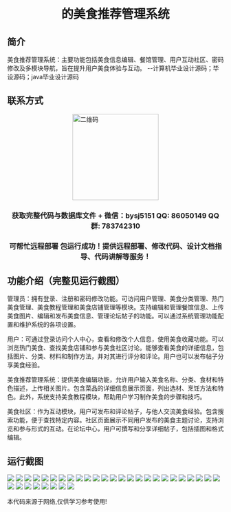 <p><h1 align="center">的美食推荐管理系统</h1></p>

## 简介
美食推荐管理系统：主要功能包括美食信息编辑、餐馆管理、用户互动社区、密码修改及多模块导航，旨在提升用户美食体验与互动。    --计算机毕业设计源码；毕设源码；java毕业设计源码


## 联系方式
<img src="https://bs-1329754181.cos.ap-shanghai.myqcloud.com/wx.jpg" alt="二维码" style="display: block; margin: 0 auto;" width="200px">
<p><h3 align="center">获取完整代码与数据库文件 + 微信：bysj5151 QQ: 86050149 QQ群: 783742310</h3></p>
<p><h3 align="center">可帮忙远程部署 包运行成功！提供远程部署、修改代码、设计文档指导、代码讲解等服务！</h3></p>

## 功能介绍（完整见运行截图）
管理员：拥有登录、注册和密码修改功能。可访问用户管理、美食分类管理、热门美食管理、美食教程管理和美食店铺管理等模块。支持编辑和管理餐馆信息、上传美食图片、编辑和发布美食信息、管理论坛帖子的功能。可以通过系统管理功能配置和维护系统的各项设置。

用户：可通过登录访问个人中心，查看和修改个人信息，使用美食收藏功能。可以浏览热门美食、查找美食店铺和参与美食社区讨论。能够查看美食的详细信息，包括图片、分类、材料和制作方法，并对其进行评分和评论。用户也可以发布帖子分享美食经验。

美食推荐管理系统：提供美食编辑功能，允许用户输入美食名称、分类、食材和特色描述，上传相关图片。包含菜品的详细信息展示页面，列出选材、烹饪方法和特色。此外，系统支持美食教程模块，帮助用户学习制作美食的步骤和技巧。

美食社区：作为互动模块，用户可发布和评论帖子，与他人交流美食经验。包含搜索功能，便于查找特定内容。社区页面展示不同用户发布的美食主题讨论，支持浏览和参与形式的互动。在论坛中心，用户可撰写和分享详细帖子，包括插图和格式编辑。


## 运行截图
![](https://bs-1329754181.cos.ap-shanghai.myqcloud.com/ssm/FoodRecommendationManagementSystem/img/001.jpg)
![](https://bs-1329754181.cos.ap-shanghai.myqcloud.com/ssm/FoodRecommendationManagementSystem/img/002.jpg)
![](https://bs-1329754181.cos.ap-shanghai.myqcloud.com/ssm/FoodRecommendationManagementSystem/img/003.jpg)
![](https://bs-1329754181.cos.ap-shanghai.myqcloud.com/ssm/FoodRecommendationManagementSystem/img/004.jpg)
![](https://bs-1329754181.cos.ap-shanghai.myqcloud.com/ssm/FoodRecommendationManagementSystem/img/005.jpg)
![](https://bs-1329754181.cos.ap-shanghai.myqcloud.com/ssm/FoodRecommendationManagementSystem/img/006.jpg)
![](https://bs-1329754181.cos.ap-shanghai.myqcloud.com/ssm/FoodRecommendationManagementSystem/img/007.jpg)
![](https://bs-1329754181.cos.ap-shanghai.myqcloud.com/ssm/FoodRecommendationManagementSystem/img/008.jpg)
![](https://bs-1329754181.cos.ap-shanghai.myqcloud.com/ssm/FoodRecommendationManagementSystem/img/009.jpg)
![](https://bs-1329754181.cos.ap-shanghai.myqcloud.com/ssm/FoodRecommendationManagementSystem/img/010.jpg)
![](https://bs-1329754181.cos.ap-shanghai.myqcloud.com/ssm/FoodRecommendationManagementSystem/img/011.jpg)
![](https://bs-1329754181.cos.ap-shanghai.myqcloud.com/ssm/FoodRecommendationManagementSystem/img/012.jpg)
![](https://bs-1329754181.cos.ap-shanghai.myqcloud.com/ssm/FoodRecommendationManagementSystem/img/013.jpg)
![](https://bs-1329754181.cos.ap-shanghai.myqcloud.com/ssm/FoodRecommendationManagementSystem/img/014.jpg)
![](https://bs-1329754181.cos.ap-shanghai.myqcloud.com/ssm/FoodRecommendationManagementSystem/img/015.jpg)
![](https://bs-1329754181.cos.ap-shanghai.myqcloud.com/ssm/FoodRecommendationManagementSystem/img/016.jpg)
![](https://bs-1329754181.cos.ap-shanghai.myqcloud.com/ssm/FoodRecommendationManagementSystem/img/017.jpg)
![](https://bs-1329754181.cos.ap-shanghai.myqcloud.com/ssm/FoodRecommendationManagementSystem/img/018.jpg)
![](https://bs-1329754181.cos.ap-shanghai.myqcloud.com/ssm/FoodRecommendationManagementSystem/img/019.jpg)
![](https://bs-1329754181.cos.ap-shanghai.myqcloud.com/ssm/FoodRecommendationManagementSystem/img/020.jpg)
![](https://bs-1329754181.cos.ap-shanghai.myqcloud.com/ssm/FoodRecommendationManagementSystem/img/021.jpg)
![](https://bs-1329754181.cos.ap-shanghai.myqcloud.com/ssm/FoodRecommendationManagementSystem/img/022.jpg)
![](https://bs-1329754181.cos.ap-shanghai.myqcloud.com/ssm/FoodRecommendationManagementSystem/img/023.jpg)
![](https://bs-1329754181.cos.ap-shanghai.myqcloud.com/ssm/FoodRecommendationManagementSystem/img/024.jpg)
![](https://bs-1329754181.cos.ap-shanghai.myqcloud.com/ssm/FoodRecommendationManagementSystem/img/025.jpg)
![](https://bs-1329754181.cos.ap-shanghai.myqcloud.com/ssm/FoodRecommendationManagementSystem/img/026.jpg)
![](https://bs-1329754181.cos.ap-shanghai.myqcloud.com/ssm/FoodRecommendationManagementSystem/img/027.jpg)
![](https://bs-1329754181.cos.ap-shanghai.myqcloud.com/ssm/FoodRecommendationManagementSystem/img/028.jpg)
![](https://bs-1329754181.cos.ap-shanghai.myqcloud.com/ssm/FoodRecommendationManagementSystem/img/029.jpg)
![](https://bs-1329754181.cos.ap-shanghai.myqcloud.com/ssm/FoodRecommendationManagementSystem/img/030.jpg)
![](https://bs-1329754181.cos.ap-shanghai.myqcloud.com/ssm/FoodRecommendationManagementSystem/img/031.jpg)
![](https://bs-1329754181.cos.ap-shanghai.myqcloud.com/ssm/FoodRecommendationManagementSystem/img/032.jpg)
![](https://bs-1329754181.cos.ap-shanghai.myqcloud.com/ssm/FoodRecommendationManagementSystem/img/033.jpg)

<p>本代码来源于网络,仅供学习参考使用!</p>
